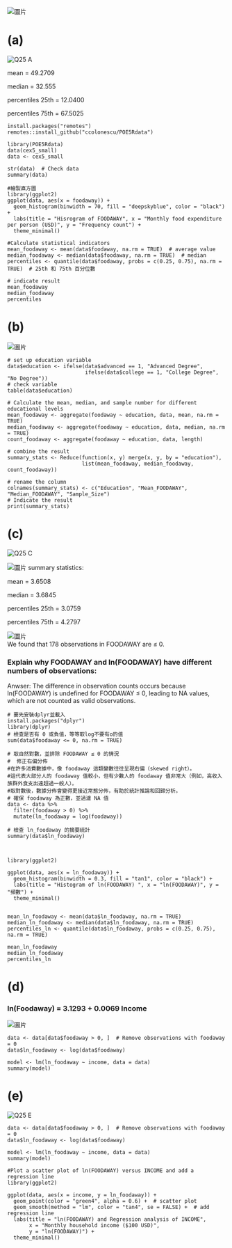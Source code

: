 ![圖片](https://github.com/user-attachments/assets/3241c32f-bbcc-450a-b4c2-5753f7a66c9e)

# (a)
![Q25 A](https://github.com/user-attachments/assets/6a97fc8f-aa92-4ca6-ba4a-6b17bb92bbc4)

mean = 49.2709

median = 32.555

percentiles 25th = 12.0400

percentiles 75th = 67.5025

```
install.packages("remotes")
remotes::install_github("ccolonescu/POE5Rdata")

library(POE5Rdata)
data(cex5_small)
data <- cex5_small

str(data)  # Check data
summary(data)  

#繪製直方圖
library(ggplot2)
ggplot(data, aes(x = foodaway)) +
  geom_histogram(binwidth = 70, fill = "deepskyblue", color = "black") +
  labs(title = "Hisrogram of FOODAWAY", x = "Monthly food expenditure per person (USD)", y = "Frequency count") +
  theme_minimal()

#Calculate statistical indicators
mean_foodaway <- mean(data$foodaway, na.rm = TRUE)  # average value
median_foodaway <- median(data$foodaway, na.rm = TRUE)  # median
percentiles <- quantile(data$foodaway, probs = c(0.25, 0.75), na.rm = TRUE)  # 25th 和 75th 百分位數

# indicate result
mean_foodaway
median_foodaway
percentiles
```

# (b)
![圖片](https://github.com/user-attachments/assets/d30d1934-8bcb-4a3e-94ff-535f18e11fda)

```
# set up education variable
data$education <- ifelse(data$advanced == 1, "Advanced Degree",
                         ifelse(data$college == 1, "College Degree", "No Degree"))
# check variable
table(data$education)

# Calculate the mean, median, and sample number for different educational levels
mean_foodaway <- aggregate(foodaway ~ education, data, mean, na.rm = TRUE)
median_foodaway <- aggregate(foodaway ~ education, data, median, na.rm = TRUE)
count_foodaway <- aggregate(foodaway ~ education, data, length)

# combine the result
summary_stats <- Reduce(function(x, y) merge(x, y, by = "education"), 
                        list(mean_foodaway, median_foodaway, count_foodaway))

# rename the column
colnames(summary_stats) <- c("Education", "Mean_FOODAWAY", "Median_FOODAWAY", "Sample_Size")
# Indicate the result
print(summary_stats)
```
# (c)
![Q25 C](https://github.com/user-attachments/assets/6fc2cb15-bff7-466b-930e-515506e210fd)

![圖片](https://github.com/user-attachments/assets/44ded5c0-be9e-4b0f-8b39-b055909b663d)
summary statistics:

mean = 3.6508

median = 3.6845

percentiles 25th = 3.0759

percentiles 75th = 4.2797

![圖片](https://github.com/user-attachments/assets/bf244bac-1e73-4f07-8c0a-068f4d0d47cf)
\
We found that 178 observations in FOODAWAY are ≤ 0.
### Explain why FOODAWAY and ln(FOODAWAY) have different numbers of observations:
Anwser: The difference in observation counts occurs because ln(FOODAWAY) is undefined for FOODAWAY ≤ 0, leading to NA values, which are not counted as valid observations.

```
# 要先安裝dplyr並載入
install.packages("dplyr")
library(dplyr)
# 檢查是否有 0 或負值，等等取log不要有o的值
sum(data$foodaway <= 0, na.rm = TRUE)

# 取自然對數，並排除 FOODAWAY ≤ 0 的情況
#  修正右偏分佈
#在許多消費數據中，像 foodaway 這類變數往往呈現右偏（skewed right）。
#這代表大部分人的 foodaway 值較小，但有少數人的 foodaway 值非常大（例如，高收入族群外食支出遠超過一般人）。
#取對數後，數據分佈會變得更接近常態分佈，有助於統計推論和回歸分析。
# 確保 foodaway 為正數，並過濾 NA 值
data <- data %>%
  filter(foodaway > 0) %>%
  mutate(ln_foodaway = log(foodaway))

# 檢查 ln_foodaway 的摘要統計
summary(data$ln_foodaway)



library(ggplot2)

ggplot(data, aes(x = ln_foodaway)) +
  geom_histogram(binwidth = 0.3, fill = "tan1", color = "black") +
  labs(title = "Histogram of ln(FOODAWAY) ", x = "ln(FOODAWAY)", y = "頻數") +
  theme_minimal()


mean_ln_foodaway <- mean(data$ln_foodaway, na.rm = TRUE)
median_ln_foodaway <- median(data$ln_foodaway, na.rm = TRUE)
percentiles_ln <- quantile(data$ln_foodaway, probs = c(0.25, 0.75), na.rm = TRUE)

mean_ln_foodaway
median_ln_foodaway
percentiles_ln
```
# (d)
### ln(Foodaway) = 3.1293 + 0.0069 Income
![圖片](https://github.com/user-attachments/assets/0bdd0c77-72bb-44ad-8119-ff49e44248d0)

```
data <- data[data$foodaway > 0, ]  # Remove observations with foodaway = 0
data$ln_foodaway <- log(data$foodaway)  

model <- lm(ln_foodaway ~ income, data = data)
summary(model)
```

# (e)
![Q25 E](https://github.com/user-attachments/assets/ec1ff37c-5c28-4d80-afad-37e8f9226526)

```
data <- data[data$foodaway > 0, ]  # Remove observations with foodaway = 0
data$ln_foodaway <- log(data$foodaway)

model <- lm(ln_foodaway ~ income, data = data)
summary(model)

#Plot a scatter plot of ln(FOODAWAY) versus INCOME and add a regression line
library(ggplot2)

ggplot(data, aes(x = income, y = ln_foodaway)) +
  geom_point(color = "green4", alpha = 0.6) +  # scatter plot
  geom_smooth(method = "lm", color = "tan4", se = FALSE) +  # add regression line
  labs(title = "ln(FOODAWAY) and Regression analysis of INCOME",
       x = "Monthly household income ($100 USD)",
       y = "ln(FOODAWAY)") +
  theme_minimal()
```
